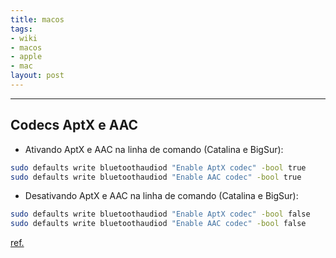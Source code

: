 ```yaml
---
title: macos
tags:
- wiki
- macos
- apple
- mac
layout: post
---
```


---

## Codecs AptX e AAC

* Ativando AptX e AAC na linha de comando (Catalina e BigSur):

```bash
sudo defaults write bluetoothaudiod "Enable AptX codec" -bool true
sudo defaults write bluetoothaudiod "Enable AAC codec" -bool true
```

* Desativando AptX e AAC na linha de comando (Catalina e BigSur):

```bash
sudo defaults write bluetoothaudiod "Enable AptX codec" -bool false
sudo defaults write bluetoothaudiod "Enable AAC codec" -bool false
```

[ref.](https://www.macrumors.com/how-to/enable-aptx-aac-bluetooth-audio-codecs-macos/)